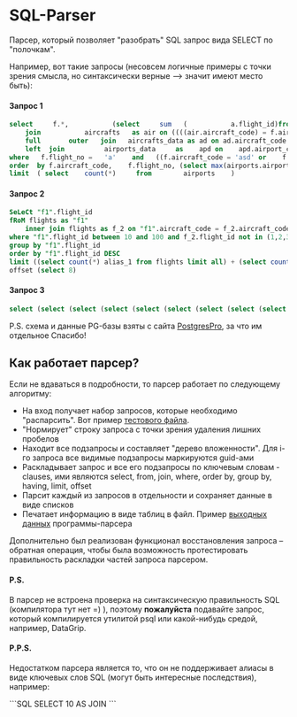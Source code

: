 <h1>SQL-Parser</h1>
<p>
Парсер, который позволяет "разобрать" SQL запрос вида SELECT по "полочкам".
</p>
<p>
Например, вот такие запросы (несовсем логичные примеры с точки зрения смысла, но синтаксически верные --> значит имеют место быть):
</p>

<h4>Запрос 1</h4>

```SQL
select     f.*,           (select     sum   (           a.flight_id)from flights              as a group by a.flight_id) as s         from flights as f
    join           aircrafts   as air on ((((air.aircraft_code) = f.aircraft_code)) and air.aircraft_code = f.aircraft_code) or (1=1 and 1=1 or (((2 >   3 and 4< 2 or 3!=3 and 2< 1))))
    full       outer   join   aircrafts_data as ad on ad.aircraft_code = air.aircraft_code
    left  join          airports_data     as    apd on    apd.airport_code = f.aircraft_code and apd.airport_code =      (select ap.airport_code from airports   as   ap   where   (select     1 as   column) = 1   limit  1   )
where   f.flight_no =   'a'    and   ((f.aircraft_code = 'asd' or    f.aircraft_code    = '5454'    ) and      f.aircraft_code = '2332' or (select count(*)   + (select count(*)    from flights) from tickets)     > 10)
order  by f.aircraft_code,    f.flight_no, (select max(airports.airport_code) from airports limit 10) asc
limit  ( select    count(*)     from        airports    )
```

<h4>Запрос 2</h4>

```SQL
SeLeCt "f1".flight_id
fRoM flights as "f1"
    inner join flights as f_2 on "f1".aircraft_code = f_2.aircraft_code
where "f1".flight_id between 10 and 100 and f_2.flight_id not in (1,2,3,4,5,6,7, (select 1), (select (select 2)))
group by "f1".flight_id
order by "f1".flight_id DESC
limit ((select count(*) alias_1 from flights limit all) + (select count(*) + 1 alias_2 from flights limit null))
offset (select 8)
```

<h4>Запрос 3</h4>

```SQL
select (select (select (select (select (select (select (select (select (select 1 a)b)c)d)e)f)g)h)i)k
```

<p>
P.S. схема и данные PG-базы взяты с сайта <a href="https://postgrespro.ru/education/demodb">PostgresPro</a>, за что им отдельное Спасибо!
</p>

<h2>Как работает парсер?</h2>

<p>
Если не вдаваться в подробности, то парсер работает по следующему алгоритму:
</p>
<ul>
<li>На вход получает набор запросов, которые необходимо "распарсить". Вот пример <a href="https://github.com/Alexeyyy/SQL-Parser/blob/master/testData.txt">тестового файла</a>.</li>
<li>"Нормирует" строку запроса с точки зрения удаления лишних пробелов</li>
<li>Находит все подзапросы и составляет "дерево вложенности". Для i-го запроса все видимые подзапросы маркируются guid-ами</li>
<li>Раскладывает запрос и все его подзапросы по ключевым словам - clauses, ими являются select, from, join, where, order by, group by, having, limit, offset</li>
<li>Парсит каждый из запросов в отдельности и сохраняет данные в виде списков</li>
<li>Печатает информацию в виде таблиц в файл. Пример <a href="https://github.com/Alexeyyy/SQL-Parser/blob/master/result.txt">выходных данных</a> программы-парсера</li>
</ul>

<p>
  Дополнительно был реализован функционал восстановления запроса – обратная операция, чтобы была возможность протестировать правильность раскладки частей запроса парсером.
</p>

<h4>P.S.</h4>
<p>
  В парсер не встроена проверка на синтаксическую правильность SQL (компилятора тут нет =) ), поэтому <strong>пожалуйста</strong> подавайте запрос, который компилируется утилитой psql или какой-нибудь средой, например, DataGrip.
</p>

<h4>P.P.S.</h4>
<p>
    Недостатком парсера является то, что он не поддерживает алиасы в виде ключевых слов SQL (могут быть интересные последствия), например:
</p>
```SQL
SELECT 10 AS JOIN
```
